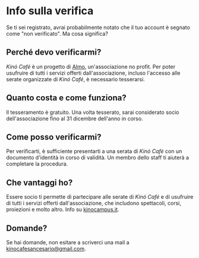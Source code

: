 # Info sulla verifica

<!-- spiega che devi verificarti via documento d'identità per tesserarti all'associazione -->

Se ti sei registrato, avrai probabilmente notato che il tuo account è segnato come "non verificato". Ma cosa significa?

## Perché devo verificarmi?

_Kinó Café_ è un progetto di [Almo](https://www.facebook.com/groups/96413830592/), un'associazione no profit. Per poter usufruire di tutti i servizi offerti dall'associazione, incluso l'accesso alle serate organizzate di _Kinó Café_, è necessario tesserarsi.

## Quanto costa e come funziona?

Il tesseramento è gratuito.
Una volta tesserato, sarai considerato socio dell'associazione fino al 31 dicembre dell'anno in corso.

## Come posso verificarmi?

Per verificarti, è sufficiente presentarti a una serata di _Kinó Café_ con un documento d'identità in corso di validità. Un membro dello staff ti aiuterà a completare la procedura.

## Che vantaggi ho?

Essere socio ti permette di partecipare alle serate di _Kinó Café_ e di usufruire di tutti i servizi offerti dall'associazione, che includono spettacoli, corsi, proiezioni e molto altro. Info su [kinocampus.it](https://www.kinocampus.it/).

## Domande?

Se hai domande, non esitare a scriverci una mail a kinocafesancesario@gmail.com.
